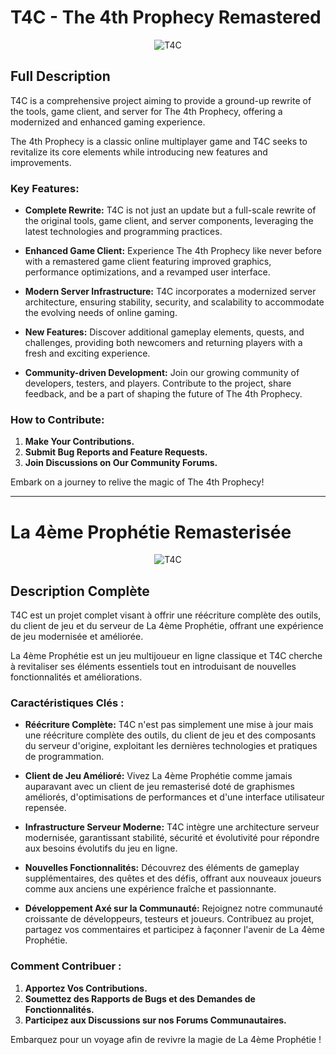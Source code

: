 # T4C - The 4th Prophecy Remastered

<p align="center">
  <img src="Path/To/logo.png" alt="T4C" title="T4C">
</p>

## Full Description

T4C is a comprehensive project aiming to provide a ground-up rewrite of the tools, game client, and server for The 4th Prophecy, offering a modernized and enhanced gaming experience.

The 4th Prophecy is a classic online multiplayer game and T4C seeks to revitalize its core elements while introducing new features and improvements.

### Key Features:

- **Complete Rewrite:** T4C is not just an update but a full-scale rewrite of the original tools, game client, and server components, leveraging the latest technologies and programming practices.

- **Enhanced Game Client:** Experience The 4th Prophecy like never before with a remastered game client featuring improved graphics, performance optimizations, and a revamped user interface.

- **Modern Server Infrastructure:** T4C incorporates a modernized server architecture, ensuring stability, security, and scalability to accommodate the evolving needs of online gaming.

- **New Features:** Discover additional gameplay elements, quests, and challenges, providing both newcomers and returning players with a fresh and exciting experience.

- **Community-driven Development:** Join our growing community of developers, testers, and players. Contribute to the project, share feedback, and be a part of shaping the future of The 4th Prophecy.

### How to Contribute:

1. **Make Your Contributions.**
2. **Submit Bug Reports and Feature Requests.**
3. **Join Discussions on Our Community Forums.**

Embark on a journey to relive the magic of The 4th Prophecy!

---

# La 4ème Prophétie Remasterisée

<p align="center">
  <img src="Path/To/logo.png" alt="T4C" title="T4C">
</p>

## Description Complète

T4C est un projet complet visant à offrir une réécriture complète des outils, du client de jeu et du serveur de La 4ème Prophétie, offrant une expérience de jeu modernisée et améliorée.

La 4ème Prophétie est un jeu multijoueur en ligne classique et T4C cherche à revitaliser ses éléments essentiels tout en introduisant de nouvelles fonctionnalités et améliorations.


### Caractéristiques Clés :

- **Réécriture Complète:** T4C n'est pas simplement une mise à jour mais une réécriture complète des outils, du client de jeu et des composants du serveur d'origine, exploitant les dernières technologies et pratiques de programmation.

- **Client de Jeu Amélioré:** Vivez La 4ème Prophétie comme jamais auparavant avec un client de jeu remasterisé doté de graphismes améliorés, d'optimisations de performances et d'une interface utilisateur repensée.

- **Infrastructure Serveur Moderne:** T4C intègre une architecture serveur modernisée, garantissant stabilité, sécurité et évolutivité pour répondre aux besoins évolutifs du jeu en ligne.

- **Nouvelles Fonctionnalités:** Découvrez des éléments de gameplay supplémentaires, des quêtes et des défis, offrant aux nouveaux joueurs comme aux anciens une expérience fraîche et passionnante.

- **Développement Axé sur la Communauté:** Rejoignez notre communauté croissante de développeurs, testeurs et joueurs. Contribuez au projet, partagez vos commentaires et participez à façonner l'avenir de La 4ème Prophétie.

### Comment Contribuer :

1. **Apportez Vos Contributions.**
2. **Soumettez des Rapports de Bugs et des Demandes de Fonctionnalités.**
3. **Participez aux Discussions sur nos Forums Communautaires.**

Embarquez pour un voyage afin de revivre la magie de La 4ème Prophétie !
